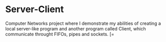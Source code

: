 # Server-Client
Computer Networks project where I demonstrate my abilities of creating a local server-like program and another program called Client, which communicate throught FIFOs, pipes and sockets.
[=
